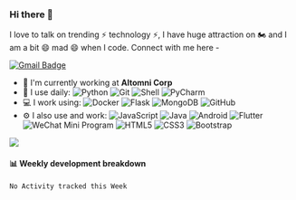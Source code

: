### Hi there 👋

I love to talk on trending ⚡ technology ⚡, I have huge attraction on 🏍️  and I am a bit 😄 mad 😄 when I code. Connect with me here -

[![Gmail Badge](https://img.shields.io/badge/-beantsxu@gmail.com-c14438?style=plastic&logo=Gmail&logoColor=white&link=mailto:beantsxu@gmail.com)](mailto:beantsxu@gmail.com)


- 🏢 I'm currently working at **Altomni Corp**
- 🚀 I use daily:
  ![Python](https://img.shields.io/badge/-Python-8fcfd1?style=plastic&logo=Python)
  ![Git](https://img.shields.io/badge/-Git-black?style=plastic&logo=git)
  ![Shell](https://img.shields.io/badge/-Shell-blasck?style=plastic&logo=Shell)
  ![PyCharm](https://img.shields.io/badge/-PyCharm-000000?style=plastic&logo=PyCharm)
- 💻 I work using:
  ![Docker](https://img.shields.io/badge/-Docker-2496ED?style=plastic&logo=Docker)
  ![Flask](https://img.shields.io/badge/-Flask-000000?style=plastic&logo=Flask)
  ![MongoDB](https://img.shields.io/badge/-MongoDB-47A248?style=plastic&logo=MongoDB)
  ![GitHub](https://img.shields.io/badge/-GitHub-181717?style=plastic&logo=github)
- ⚙️ I also use and work: 
  ![JavaScript](https://img.shields.io/badge/-JavaScript-F7DF1E?style=plastic&logo=JavaScript) 
  ![Java](https://img.shields.io/badge/-java-3f4441?style=plastic&logo=java) 
  ![Android](https://img.shields.io/badge/-Android-3DDC84?style=plastic&logo=Android)
  ![Flutter](https://img.shields.io/badge/-Flutter-02569B?style=plastic&logo=Flutter)
  ![WeChat Mini Program](https://img.shields.io/badge/-WeChat%20Mini%20Program-7BB32E?style=plastic&logo=WeChat)
  ![HTML5](https://img.shields.io/badge/-HTML5-E34F26?style=plastic&logo=html5&logoColor=white)
  ![CSS3](https://img.shields.io/badge/-CSS3-1572B6?style=plastic&logo=css3)
  ![Bootstrap](https://img.shields.io/badge/-Bootstrap-563D7C?style=plastic&logo=bootstrap)


![](https://github-readme-stats.vercel.app/api?username=beants&show_icons=true)

#### :bar_chart: Weekly development breakdown

<!--START_SECTION:waka-->
```text
No Activity tracked this Week
```
<!--END_SECTION:waka-->
